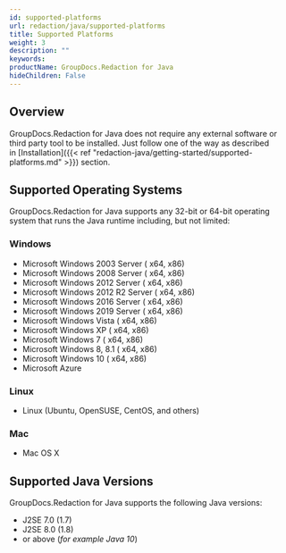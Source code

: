 ```yaml
---
id: supported-platforms
url: redaction/java/supported-platforms
title: Supported Platforms
weight: 3
description: ""
keywords: 
productName: GroupDocs.Redaction for Java
hideChildren: False
---
```

## Overview

GroupDocs.Redaction for Java does not require any external software or third party tool to be installed. Just follow one of the way as described in [Installation]({{< ref "redaction-java/getting-started/supported-platforms.md" >}}) section.

## Supported Operating Systems

GroupDocs.Redaction for Java supports any 32-bit or 64-bit operating system that runs the Java runtime including, but not limited:

### Windows

*   Microsoft Windows 2003 Server ( x64, x86)
*   Microsoft Windows 2008 Server ( x64, x86)
*   Microsoft Windows 2012 Server ( x64, x86)
*   Microsoft Windows 2012 R2 Server ( x64, x86)
*   Microsoft Windows 2016 Server ( x64, x86)
*   Microsoft Windows 2019 Server ( x64, x86)
*   Microsoft Windows Vista ( x64, x86)
*   Microsoft Windows XP ( x64, x86)
*   Microsoft Windows 7 ( x64, x86)
*   Microsoft Windows 8, 8.1 ( x64, x86)
*   Microsoft Windows 10 ( x64, x86)
*   Microsoft Azure

### Linux

*   Linux (Ubuntu, OpenSUSE, CentOS, and others)

### Mac

*   Mac OS X

## Supported Java Versions

GroupDocs.Redaction for Java supports the following Java versions:

*   J2SE 7.0 (1.7)
*   J2SE 8.0 (1.8)
*   or above (*for example Java 10*)

